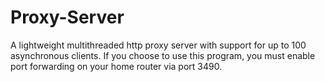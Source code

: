 # Proxy-Server
A lightweight multithreaded http proxy server with support for up to 100 asynchronous clients. If you choose to use this program, you must enable port forwarding on your home router via port 3490.
